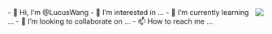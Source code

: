 <img align="right" src="https://github-readme-stats.vercel.app/api?username=anakinrm">
- 👋 Hi, I’m @LucusWang
- 👀 I’m interested in ...
- 🌱 I’m currently learning ...
- 💞️ I’m looking to collaborate on ...
- 📫 How to reach me ...


<!---
AnakinRM/AnakinRM is a ✨ special ✨ repository because its `README.md` (this file) appears on your GitHub profile.
You can click the Preview link to take a look at your changes.
--->
